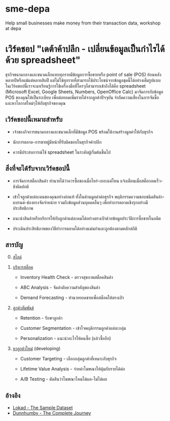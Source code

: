 # sme-depa
Help small businesses make money from their transaction data, workshop at depa

# เวิร์คชอป "เดต้าค้าปลีก - เปลี่ยนข้อมูลเป็นกำไรได้ด้วย spreadsheet"

ธุรกิจขนาดกลางและขนาดเล็กแทบทุกรายมีข้อมูลการซื้อขายหรือ point of sale (POS) ย้อนหลังหลายปีหรือแม้แต่หลายสิบปี แต่ไม่ใช่ทุกรายที่สามารถใช้ประโยชน์จากข้อมูลชุดนี้ได้อย่างเต็มรูปแบบ ในเวิร์คชอปนี้เราจะมาเรียนรู้การใช้เครื่องมือที่ใครๆก็สามารถเข้าถึงได้คือ spreadsheet (Microsoft Excel, Google Sheets, Numbers, OpenOffice Calc) มาจัดการกับข้อมูล POS ของคุณให้เป็นระเบียบ เพื่อต่อยอดเพิ่มรายได้จากลูกค้าปัจจุบัน จำกัดความเสี่ยงในการจัดซื้อ และหาโอกาสใหม่ๆให้กับธุรกิจของคุณ

## เวิร์คชอปนี้เหมาะสำหรับ

* เจ้าของกิจการขนาดกลางและขนาดเล็กที่มีข้อมูล POS พร้อมใช้งานสร้างมูลค่าให้กับธุรกิจ

* นักการตลาด-การขายผู้มีหน้าที่รับผิดชอบในธุรกิจค้าปลีก

* ควรมีประสบการณ์ใช้ spreadsheet ในระดับผู้เริ่มต้นขึ้นไป


## สิ่งที่จะได้รับจากเวิร์คชอปนี้

* การจัดการสต็อกสินค้า ทำนายได้ว่าควรซื้อของเมื่อไหร่-เยอะแค่ไหน แจ้งเตือนเมื่อสต็อกลดเร็ว-ช้าผิดปกติ

* เข้าใจลูกค้าแต่ละคนของคุณอย่างถ่อแท้ ทั้งในด้านมูลค่าต่อธุรกิจ พฤติกรรมความชอบชนิดสินค้า-แบรนด์-ช่องทางจัดจำหน่าย รวมถึงข้อมูลส่วนบุคคลอื่นๆ เพื่อทำการตลาดเชิงรุกอย่างมีประสิทธิภาพ

* แนะนำสินค้าหรือบริการให้กับลูกค้าแต่ละคนได้อย่างตรงเป้าด้วยข้อมูลประวัติการซื้อขายในอดีต

* ประเมินประสิทธิภาพของวิธีทำการตลาดได้อย่างแม่นยำและถูกต้องตามหลักสถิติ

## สารบัญ

0. [สไลด์](https://www.canva.com/design/DAEEd5PQWDw/7_qQ0t3s83NdLECX91XG9w/view?utm_content=DAEEd5PQWDw&utm_campaign=designshare&utm_medium=link&utm_source=publishsharelink)

1. [บริหารสต็อค](https://docs.google.com/spreadsheets/d/1NQg3mUdevxsz7kItOTWiBtIJYJlWDGCow08SfTXbq5M/edit?usp=sharing)
    
    * Inventory Health Check - ตรวจสุขภาพสต็อคสินค้า
    
    * ABC Analysis - จัดลำดับความสำคัญของสินค้า
    
    * Demand Forecasting - ทำนายยอดขายเพื่อสต็อคให้ตรงเป้า

2. [ลูกค้าสัมพันธ์](https://docs.google.com/spreadsheets/d/1caE0wCxtUkt2CjeGUvF7XWdmldrMIZRBfko4Enpzi0A/edit?usp=sharing)

    * Retention - รักษาลูกค้า
    
    * Customer Segmentation - เข้าใจพฤติกรรมลูกค้าแต่ละกลุ่ม
    
    * Personalization - แนะนำอะไรให้คนซื้อ (แล้วซื้ออีก)

3. [หาลูกค้าใหม่]() (developing)

    * Customer Targeting - เลือกกลุ่มลูกค้าที่เหมาะกับธุรกิจ
    
    * Lifetime Value Analysis - จ่ายค่าโฆษณาให้คุ้มกับรายได้ต่อ
    
    * A/B Testing - ตัดสินว่าโฆษณาไหนได้ผล-ไม่ได้ผล
    


## อ้างอิง
* [Lokad - The Sample Dataset](https://docs.lokad.com/getting-started/the-sample-dataset/)
* [Dunnhumby - The Complete Journey](https://www.kaggle.com/frtgnn/dunnhumby-the-complete-journey)


